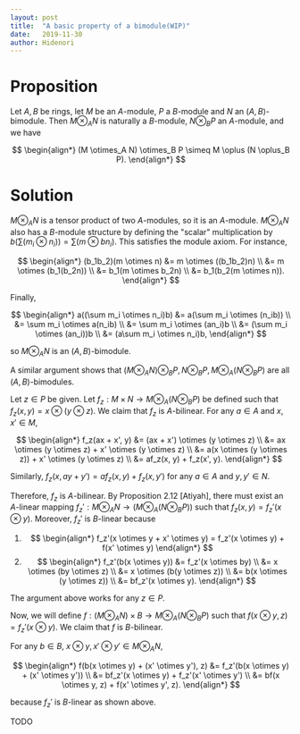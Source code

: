 ```yaml
---
layout: post
title:  "A basic property of a bimodule(WIP)"
date:   2019-11-30
author: Hidenori
---
```


# Proposition
Let $A, B$ be rings, let $M$ be an $A$-module, $P$ a $B$-module and $N$ an $(A, B)$-bimodule.
Then $M \otimes_A N$ is naturally a $B$-module, $N \otimes_B P$ an $A$-module, and we have

$$
\begin{align*}
  (M \otimes_A N) \otimes_B P \simeq M \oplus (N \oplus_B P).
\end{align*}
$$

# Solution
$M \otimes_A N$ is a tensor product of two $A$-modules, so it is an $A$-module.
$M \otimes_A N$ also has a $B$-module structure by defining the "scalar" multiplication by $b(\sum (m_i \otimes n_i)) = \sum (m \otimes bn_i)$.
This satisfies the module axiom.
For instance,

$$
\begin{align*}
(b_1b_2)(m \otimes n)
  &= m \otimes ((b_1b_2)n) \\
  &= m \otimes (b_1(b_2n)) \\
  &= b_1(m \otimes b_2n) \\
  &= b_1(b_2(m \otimes n)).
\end{align*}
$$

Finally, 

$$
\begin{align*}
  a((\sum m_i \otimes n_i)b)
    &= a(\sum m_i \otimes (n_ib)) \\
    &= \sum m_i \otimes a(n_ib) \\
    &= \sum m_i \otimes (an_i)b \\
    &= (\sum m_i \otimes (an_i))b \\
    &= (a\sum m_i \otimes n_i)b,
\end{align*}
$$

so $M \otimes_A N$ is an $(A, B)$-bimodule.

A similar argument shows that $(M \otimes_A N) \otimes_B P, N \otimes_B P, M \otimes_A (N \otimes_B P)$ are all $(A, B)$-bimodules.

Let $z \in P$ be given.
Let $f_z:M \times N \rightarrow M \otimes_A (N \otimes_B P)$ be defined such that $f_z(x, y) = x \otimes (y \otimes z)$.
We claim that $f_z$ is $A$-bilinear.
For any $a \in A$ and $x, x' \in M$,

$$
\begin{align*}
  f_z(ax + x', y)
    &= (ax + x') \otimes (y \otimes z) \\
    &= ax \otimes (y \otimes z) + x' \otimes (y \otimes z) \\
    &= a(x \otimes (y \otimes z)) + x' \otimes (y \otimes z) \\
    &= af_z(x, y) + f_z(x', y).
\end{align*}
$$

Similarly, $f_z(x, ay + y') = af_z(x, y) + f_z(x, y')$ for any $a \in A$ and $y, y' \in N$.

Therefore, $f_z$ is $A$-bilinear.
By Proposition 2.12 [Atiyah], there must exist an $A$-linear mapping $f_z':M \otimes_A N \rightarrow (M \otimes_A (N \otimes_B P))$ such that $f_z(x, y) = f_z'(x \otimes y)$.
Moreover, $f_z'$ is $B$-linear because

1. $$
   \begin{align*}
   f_z'(x \otimes y + x' \otimes y) = f_z'(x \otimes y) + f(x' \otimes y)
   \end{align*}
   $$
1. $$
   \begin{align*}
     f_z'(b(x \otimes y))
       &= f_z'(x \otimes by) \\
       &= x \otimes (by \otimes z) \\
       &= x \otimes (b(y \otimes z)) \\
       &= b(x \otimes (y \otimes z)) \\
       &= bf_z'(x \otimes y).
   \end{align*}
   $$

The argument above works for any $z \in P$.

Now, we will define $f: (M \otimes_A N) \times B \rightarrow M \otimes_A (N \otimes_B P)$ such that $f(x \otimes y, z) = f_z'(x \otimes y)$.
We claim that $f$ is $B$-bilinear.

For any $b \in B$, $x \otimes y, x' \otimes y' \in M \otimes_A N$,

$$
\begin{align*}
  f(b(x \otimes y) + (x' \otimes y'), z)
    &= f_z'(b(x \otimes y) + (x' \otimes y')) \\
    &= bf_z'(x \otimes y) + f_z'(x' \otimes y') \\
    &= bf(x \otimes y, z) + f(x' \otimes y', z).
\end{align*}
$$

because $f_z'$ is $B$-linear as shown above.

TODO
